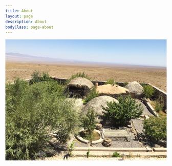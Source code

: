 ```yaml
---
title: About
layout: page
description: About
bodyClass: page-about
---
```



![Cover](/images/jpg/cover.jpg)

